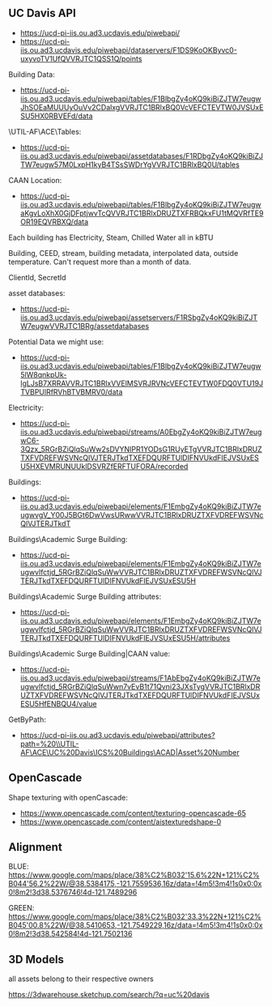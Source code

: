 ## UC Davis API

* https://ucd-pi-iis.ou.ad3.ucdavis.edu/piwebapi/
* https://ucd-pi-iis.ou.ad3.ucdavis.edu/piwebapi/dataservers/F1DS9KoOKByvc0-uxyvoTV1UfQVVRJTC1QSS1Q/points

Building Data:
* https://ucd-pi-iis.ou.ad3.ucdavis.edu/piwebapi/tables/F1BlbgZy4oKQ9kiBiZJTW7eugwJhSOEaMUUUyOuVv2CDalxgVVRJTC1BRlxBQ0VcVEFCTEVTW0JVSUxESU5HX0RBVEFd/data

\\UTIL-AF\ACE\Tables:
* https://ucd-pi-iis.ou.ad3.ucdavis.edu/piwebapi/assetdatabases/F1RDbgZy4oKQ9kiBiZJTW7eugw57M0LxpH1kyB4TSsSWDrYgVVRJTC1BRlxBQ0U/tables

CAAN Location:
* https://ucd-pi-iis.ou.ad3.ucdavis.edu/piwebapi/tables/F1BlbgZy4oKQ9kiBiZJTW7eugwaKgvLoXhX0GjDFptjwvTcQVVRJTC1BRlxDRUZTXFRBQkxFU1tMQVRfTE9OR19EQVRBXQ/data

Each building has Electricity, Steam, Chilled Water
all in kBTU

Building, CEED, stream, building metadata, interpolated data, outside temperature.
Can't request more than a month of data.

ClientId, SecretId

asset databases:
* https://ucd-pi-iis.ou.ad3.ucdavis.edu/piwebapi/assetservers/F1RSbgZy4oKQ9kiBiZJTW7eugwVVRJTC1BRg/assetdatabases

Potential Data we might use:
* https://ucd-pi-iis.ou.ad3.ucdavis.edu/piwebapi/tables/F1BlbgZy4oKQ9kiBiZJTW7eugw5lW8qnkpUk-lgLJsB7XRRAVVRJTC1BRlxVVElMSVRJRVNcVEFCTEVTW0FDQ0VTU19JTVBPUlRfRVhBTVBMRV0/data

Electricity:

* https://ucd-pi-iis.ou.ad3.ucdavis.edu/piwebapi/streams/A0EbgZy4oKQ9kiBiZJTW7eugwC6-3Qzx_5RGrBZiQlqSuWw2sDVYNIPR1YODsG1RUyETgVVRJTC1BRlxDRUZTXFVDREFWSVNcQlVJTERJTkdTXEFDQURFTUlDIFNVUkdFIEJVSUxESU5HXEVMRUNUUklDSVRZfERFTUFORA/recorded

Buildings:
* https://ucd-pi-iis.ou.ad3.ucdavis.edu/piwebapi/elements/F1EmbgZy4oKQ9kiBiZJTW7eugwvgV_Y00J5BGt6DwVwsURwwVVRJTC1BRlxDRUZTXFVDREFWSVNcQlVJTERJTkdT

Buildings\Academic Surge Building:
* https://ucd-pi-iis.ou.ad3.ucdavis.edu/piwebapi/elements/F1EmbgZy4oKQ9kiBiZJTW7eugwvlfctjd_5RGrBZiQlqSuWwVVRJTC1BRlxDRUZTXFVDREFWSVNcQlVJTERJTkdTXEFDQURFTUlDIFNVUkdFIEJVSUxESU5H

Buildings\Academic Surge Building attributes:
* https://ucd-pi-iis.ou.ad3.ucdavis.edu/piwebapi/elements/F1EmbgZy4oKQ9kiBiZJTW7eugwvlfctjd_5RGrBZiQlqSuWwVVRJTC1BRlxDRUZTXFVDREFWSVNcQlVJTERJTkdTXEFDQURFTUlDIFNVUkdFIEJVSUxESU5H/attributes

Buildings\Academic Surge Building|CAAN value:
* https://ucd-pi-iis.ou.ad3.ucdavis.edu/piwebapi/streams/F1AbEbgZy4oKQ9kiBiZJTW7eugwvlfctjd_5RGrBZiQlqSuWwn7vEvB1t71Qvni23JXsTygVVRJTC1BRlxDRUZTXFVDREFWSVNcQlVJTERJTkdTXEFDQURFTUlDIFNVUkdFIEJVSUxESU5HfENBQU4/value


GetByPath:
* https://ucd-pi-iis.ou.ad3.ucdavis.edu/piwebapi/attributes?path=%20\\UTIL-AF\ACE\UC%20Davis\ICS%20Buildings\ACAD|Asset%20Number

## OpenCascade

Shape texturing with openCascade:
* https://www.opencascade.com/content/texturing-opencascade-65
* https://www.opencascade.com/content/aistexturedshape-0

## Alignment

BLUE:
https://www.google.com/maps/place/38%C2%B032'15.6%22N+121%C2%B044'56.2%22W/@38.5384175,-121.7559536,16z/data=!4m5!3m4!1s0x0:0x0!8m2!3d38.5376746!4d-121.7489296

GREEN: 
https://www.google.com/maps/place/38%C2%B032'33.3%22N+121%C2%B045'00.8%22W/@38.5410653,-121.7549229,16z/data=!4m5!3m4!1s0x0:0x0!8m2!3d38.542584!4d-121.7502136

## 3D Models

all assets belong to their respective owners

https://3dwarehouse.sketchup.com/search/?q=uc%20davis
